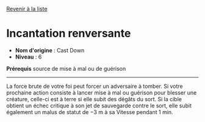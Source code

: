 [Revenir à la liste](list.md)

# Incantation renversante

 * **Nom d'origine** : Cast Down
 * **Niveau** : 6


<p><strong>Prérequis</strong> source de mise à mal ou de guérison</p>
<hr>
<p>La force brute de votre foi peut forcer un adversaire à tomber. Si votre prochaine action consiste à lancer mise à mal ou guérison pour blesser une créature, celle-ci est à terre si elle subit des dégâts du sort. Si la cible obtient un échec critique à son jet de sauvegarde contre le sort, elle subit également un malus de statut de −3 m à sa Vitesse pendant 1 min.</p>